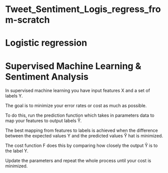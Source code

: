 # Tweet_Sentiment_Logis_regress_from-scratch


# Logistic regression

# Supervised Machine Learning & Sentiment Analysis

In supervised machine learning you have input features X and a set of labels Y.

The goal is to minimize your error rates or cost as much as possible.

To do this, run the prediction function which takes in parameters data to map your features to output labels Ŷ.

The best mapping from features to labels is achieved when the difference between the expected values Y and the predicted values Ŷ hat is minimized.

The cost function F does this by comparing how closely the output Ŷ is to the label Y.

Update the parameters and repeat the whole process until your cost is minimized.
